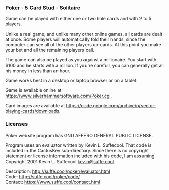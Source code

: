 
### Poker - 5 Card Stud - Solitaire

Game can be played with either one or two hole cards and with 2 to 5 players.

Unlike a real game, and unlike many other online games, all cards are dealt at once.  Some players will automatically fold their hands, since the computer can see all of the other players up-cards.  At this point you make your bet and all the remaining players call.

The game can also be played as you against a millionaire.  You start with $100 and he starts with a million. If you're carefull, you can generally get all his money in less than an hour.

Game works best in a desktop or laptop browser or on a tablet.  

Game is available online at <https://www.silverhammersoftware.com/Poker.cgi>.

Card images are available at <https://code.google.com/archive/p/vector-playing-cards/downloads>.

### Licenses

Poker website program has GNU AFFERO GENERAL PUBLIC LICENSE.

Program uses an evaluator written by Kevin L. Suffecool. That code is included in the CactusKev sub-directory. Since there is no copyright statement or license information included with his code, I am assuming Copyright 2001 Kevin L. Suffecool <kevin@suffe.cool>.

Description: <http://suffe.cool/poker/evaluator.html>  
Code: <http://suffe.cool/poker/code/>  
Contact: <https://www.suffe.cool/contact.html>  

